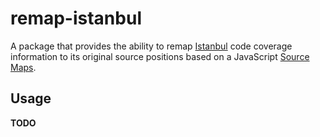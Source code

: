 # remap-istanbul

A package that provides the ability to remap [Istanbul](https://gotwarlost.github.io/istanbul/) code coverage information to its original source positions based on a JavaScript [Source Maps](https://docs.google.com/document/d/1U1RGAehQwRypUTovF1KRlpiOFze0b-_2gc6fAH0KY0k/edit#heading=h.djovrt4kdvga).

## Usage

**TODO**
